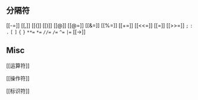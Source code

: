 
## 分隔符

[[-=]]
[[,]]
[[(]]
[[)]]
[[@]]
[[@=]]
[[&=]]
[[%=]]
[[+=]]
[[<<=]]
[[=]]
[[>>=]]
`;`
`:`
`.`
`[`
`]`
`{`
`}`
`**=`
`*=`
`//=`
`/=`
`^=`
`|=`
[[->]]





## Misc

[[运算符]]

[[操作符]]

[[标识符]]


